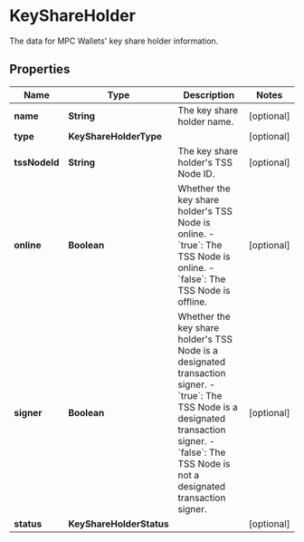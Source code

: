 

# KeyShareHolder

The data for MPC Wallets' key share holder information.

## Properties

| Name | Type | Description | Notes |
|------------ | ------------- | ------------- | -------------|
|**name** | **String** | The key share holder name. |  [optional] |
|**type** | **KeyShareHolderType** |  |  [optional] |
|**tssNodeId** | **String** | The key share holder&#39;s TSS Node ID. |  [optional] |
|**online** | **Boolean** | Whether the key share holder&#39;s TSS Node is online. - &#x60;true&#x60;: The TSS Node is online.  - &#x60;false&#x60;: The TSS Node is offline.  |  [optional] |
|**signer** | **Boolean** | Whether the key share holder&#39;s TSS Node is a designated transaction signer. - &#x60;true&#x60;: The TSS Node is a designated transaction signer.  - &#x60;false&#x60;: The TSS Node is not a designated transaction signer.  |  [optional] |
|**status** | **KeyShareHolderStatus** |  |  [optional] |



